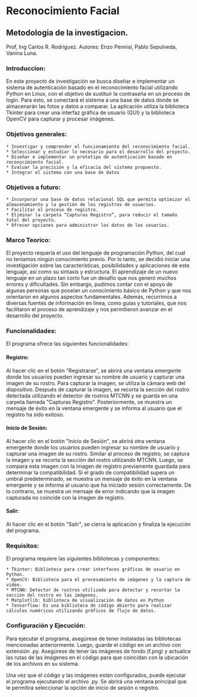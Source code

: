 # Reconocimiento Facial

## Metodologia de la investigacion.

Prof, Ing Carlos R. Rodriguez.
Autores: Enzo Pennisi, Pablo Sepulveda, Vanina Luna.

### Introduccion: 

En este proyecto de investigación se busca diseñar e implementar un sistema de autenticación basado en el reconocimiento facial utilizando Python en Linux, con el objetivo de sustituir la contraseña en un proceso de login.
Para esto, se conectará el sistema a una base de datos donde se almacenarán las fotos y datos a comparar. 
La aplicación utiliza la biblioteca Tkinter para crear una interfaz gráfica de usuario (GUI) y la biblioteca OpenCV para capturar y procesar imágenes.

### Objetivos generales:

    * Investigar y comprender el funcionamiento del reconocimiento facial.
    * Seleccionar y estudiar lo necesario para el desarrollo del proyecto.
    * Diseñar e implementar un prototipo de autenticación basado en reconocimiento facial.
    * Evaluar la precisión y la eficacia del sistema propuesto.
    * Integrar el sistema con una base de datos

### Objetivos a futuro:

    * Incorporar una base de datos relacional SQL que permita optimizar el almacenamiento y la gestión de los registros de usuarios.
    * Facilitar el proceso de registro.
    * Eliminar la carpeta “Capturas Registro”, para reducir el tamaño total del proyecto.
    * Ofrecer opciones para administrar los datos de los usuarios.

### Marco Teorico:

El proyecto requería el uso del lenguaje de programación Python, del cual no teníamos ningún conocimiento previo. Por lo tanto, se decidió iniciar una investigación sobre las características, posibilidades y aplicaciones de este lenguaje, así como su sintaxis y estructura. El aprendizaje de un nuevo lenguaje en un plazo tan corto fue un desafío que nos generó muchos errores y dificultades. Sin embargo, pudimos contar con el apoyo de algunas personas que poseían un conocimiento básico de Python y que nos orientaron en algunos aspectos fundamentales. Además, recurrimos a diversas fuentes de información en línea, como guías y tutoriales, que nos facilitaron el proceso de aprendizaje y nos permitieron avanzar en el desarrollo del proyecto.

### Funcionalidades:

El programa ofrece las siguientes funcionalidades:

####    Registro:
Al hacer clic en el botón "Registrarse", se abrirá una ventana emergente donde los usuarios pueden ingresar su nombre de usuario y capturar una imagen de su rostro. Para capturar la imagen, se utiliza la cámara web del dispositivo. Después de capturar la imagen, se recorta la sección del rostro detectada utilizando el detector de rostros MTCNN y se guarda en una carpeta llamada "Capturas Registro". Posteriormente, se muestra un mensaje de éxito en la ventana emergente y se informa al usuario que el registro ha sido exitoso.

####    Inicio de Sesión:
Al hacer clic en el botón "Inicio de Sesión", se abrirá otra ventana emergente donde los usuarios pueden ingresar su nombre de usuario y capturar una imagen de su rostro. Similar al proceso de registro, se captura la imagen y se recorta la sección del rostro utilizando MTCNN. Luego, se compara esta imagen con la imagen de registro previamente guardada para determinar la compatibilidad. Si el grado de compatibilidad supera un umbral predeterminado, se muestra un mensaje de éxito en la ventana emergente y se informa al usuario que ha iniciado sesión correctamente. De lo contrario, se muestra un mensaje de error indicando que la imagen capturada no coincide con la imagen de registro.

####    Salir:
Al hacer clic en el botón "Salir", se cierra la aplicación y finaliza la ejecución del programa.


### Requisitos:
El programa requiere las siguientes bibliotecas y componentes:

    * Tkinter: Biblioteca para crear interfaces gráficas de usuario en Python.
    * OpenCV: Biblioteca para el procesamiento de imágenes y la captura de video.
    * MTCNN: Detector de rostros utilizado para detectar y recortar la sección del rostro en las imágenes.
    * Matplotlib: biblioteca de visualización de datos en Python
    * Tensorflow: Es una biblioteca de código abierto para realizar cálculos numéricos utilizando gráficos de flujo de datos.

### Configuración y Ejecución:

Para ejecutar el programa, asegúrese de tener instaladas las bibliotecas mencionadas anteriormente. Luego, guarde el código en un archivo con extensión .py. Asegúrese de tener las imágenes de fondo (f.png) y actualice las rutas de las imágenes en el código para que coincidan con la ubicación de los archivos en su sistema.

Una vez que el código y las imágenes están configurados, puede ejecutar el programa ejecutando el archivo .py. Se abrirá una ventana principal que le permitirá seleccionar la opción de inicio de sesión o registro.
